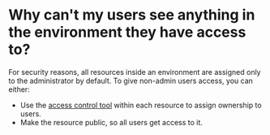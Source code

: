 # Why can't my users see anything in the environment they have access to?

For security reasons, all resources inside an environment are assigned only to the administrator by default. To give non-admin users access, you can either:

* Use the [access control tool](../../advanced/access-control.md) within each resource to assign ownership to users.
* Make the resource public, so all users get access to it.
